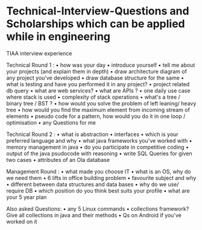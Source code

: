 # Technical-Interview-Questions and Scholarships which can be applied while in engineering

TIAA interview experience

Technical Round 1 :
• how was your day
• introduce yourself
• tell me about your projects (and explain them in depth)
• draw architecture diagram of any project you've developed
• draw database structure for the same
• what is testing and have you performed it in any project?
• project related db query
• what are web services?
• what are APIs ?
• one daily use case where stack is used
• complexity of stack operations
• what's a tree / binary tree / BST ?
• how would you solve the problem of left leaning/ heavy tree
• how would you find the maximum element from incoming stream of elements
• pseudo code for a pattern, how would you do it in one loop / optimisation
• any Questions for me

Technical Round 2 :
• what is abstraction
• interfaces
• which is your preferred language and why
• what java frameworks you've worked with
• memory management in java
• do you participate in competitive coding
• output of the java psudocode with reasoning
• write SQL Queries for given two cases
• attributes of an Ola database

Management Round :
• what made you choose IT
• what is an OS, why do we need them
• 6 lifts in office building problem
• favourite subject and why
• different between data structures and data bases
• why do we use/ require DB
• which position do you think best suits your profile
• what are your 5 year plan

Also asked Questions:
• any 5 Linux commands
• collections framework? Give all collections in java and their methods
• Qs on Android if you've worked on it
